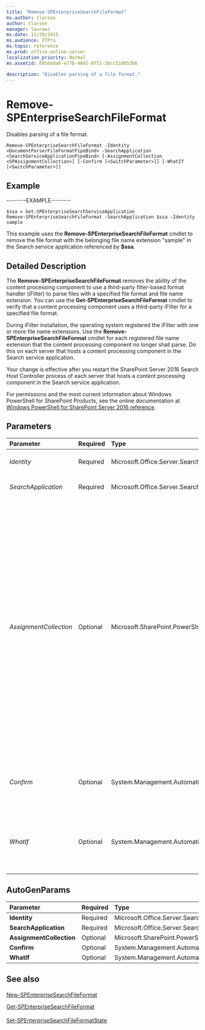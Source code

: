 ```yaml
---
title: "Remove-SPEnterpriseSearchFileFormat"
ms.author: tlarsen
author: tlarsen
manager: laurawi
ms.date: 11/29/2015
ms.audience: ITPro
ms.topic: reference
ms.prod: office-online-server
localization_priority: Normal
ms.assetid: 6956dda6-e77b-4842-8f51-1bcc510853b6

description: "Disables parsing of a file format."
---
```


# Remove-SPEnterpriseSearchFileFormat

Disables parsing of a file format.
  
```
Remove-SPEnterpriseSearchFileFormat -Identity <DocumentParserFileFormatPipeBind> -SearchApplication <SearchServiceApplicationPipeBind> [-AssignmentCollection <SPAssignmentCollection>] [-Confirm [<SwitchParameter>]] [-WhatIf [<SwitchParameter>]]

```

## Example

--------EXAMPLE--------
  
```
$ssa = Get-SPEnterpriseSearchServiceApplication
Remove-SPEnterpriseSearchFileFormat -SearchApplication $ssa -Identity sample
```

This example uses the **Remove-SPEnterpriseSearchFileFormat** cmdlet to remove the file format with the belonging file name extension "sample" in the Search service application referenced by **$ssa**. 
  
## Detailed Description

The **Remove-SPEnterpriseSearchFileFormat** removes the ability of the content processing component to use a third-party filter-based format handler (iFilter) to parse files with a specified file format and file name extension. You can use the **Get-SPEnterpriseSearchFileFormat** cmdlet to verify that a content processing component uses a third-party iFilter for a specified file format. 
  
During iFilter installation, the operating system registered the iFilter with one or more file name extensions. Use the **Remove-SPEnterpriseSearchFileFormat** cmdlet for each registered file name extension that the content processing component no longer shall parse. Do this on each server that hosts a content processing component in the Search service application. 
  
Your change is effective after you restart the SharePoint Server 2016 Search Host Controller process of each server that hosts a content processing component in the Search service application.
  
For permissions and the most current information about Windows PowerShell for SharePoint Products, see the online documentation at [Windows PowerShell for SharePoint Server 2016 reference](https://go.microsoft.com/fwlink/p/?LinkId=671715). 
  
## Parameters

|**Parameter**|**Required**|**Type**|**Description**|
|:-----|:-----|:-----|:-----|
| _Identity_ <br/> |Required  <br/> |Microsoft.Office.Server.Search.Cmdlet.DocumentParserFileFormatPipeBind  <br/> |Specifies the identification of the format to disable parsing of.  <br/> |
| _SearchApplication_ <br/> |Required  <br/> |Microsoft.Office.Server.Search.Cmdlet.SearchServiceApplicationPipeBind  <br/> |Specifies the Search service application that contains the file format.  <br/> |
| _AssignmentCollection_ <br/> |Optional  <br/> |Microsoft.SharePoint.PowerShell.SPAssignmentCollection  <br/> |Manages objects for the purpose of proper disposal. Use of objects, such as **SPWeb** or **SPSite**, can use large amounts of memory and use of these objects in Windows PowerShell scripts requires proper memory management. Using the **SPAssignment** object, you can assign objects to a variable and dispose of the objects after they are needed to free up memory. When **SPWeb**, **SPSite**, or **SPSiteAdministration** objects are used, the objects are automatically disposed of if an assignment collection or the **Global** parameter is not used.  <br/> > [!NOTE]> When the **Global** parameter is used, all objects are contained in the global store. If objects are not immediately used, or disposed of by using the **Stop-SPAssignment** command, an out-of-memory scenario can occur.           |
| _Confirm_ <br/> |Optional  <br/> |System.Management.Automation.SwitchParameter  <br/> |Prompts you for confirmation before executing the command. For more information, type the following command: **get-help about_commonparameters** <br/> |
| _WhatIf_ <br/> |Optional  <br/> |System.Management.Automation.SwitchParameter  <br/> |Displays a message that describes the effect of the command instead of executing the command. For more information, type the following command: **get-help about_commonparameters** <br/> |
   
## AutoGenParams

|**Parameter**|**Required**|**Type**|**Description**|
|:-----|:-----|:-----|:-----|
|**Identity** <br/> |Required  <br/> |Microsoft.Office.Server.Search.Cmdlet.DocumentParserFileFormatPipeBind  <br/> ||
|**SearchApplication** <br/> |Required  <br/> |Microsoft.Office.Server.Search.Cmdlet.SearchServiceApplicationPipeBind  <br/> ||
|**AssignmentCollection** <br/> |Optional  <br/> |Microsoft.SharePoint.PowerShell.SPAssignmentCollection  <br/> ||
|**Confirm** <br/> |Optional  <br/> |System.Management.Automation.SwitchParameter  <br/> ||
|**WhatIf** <br/> |Optional  <br/> |System.Management.Automation.SwitchParameter  <br/> ||
   
## See also

#### 

[New-SPEnterpriseSearchFileFormat](new-spenterprisesearchfileformat.md)
  
[Get-SPEnterpriseSearchFileFormat](get-spenterprisesearchfileformat.md)
#### 

[Set-SPEnterpriseSearchFileFormatState](set-spenterprisesearchfileformatstate.md)

